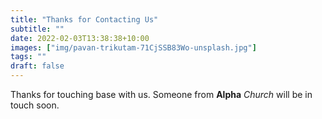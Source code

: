 ```yaml
---
title: "Thanks for Contacting Us"
subtitle: ""
date: 2022-02-03T13:38:38+10:00
images: ["img/pavan-trikutam-71CjSSB83Wo-unsplash.jpg"]
tags: ""
draft: false
---
```

Thanks for touching base with us. Someone from **Alpha** *Church* will be in touch soon.
